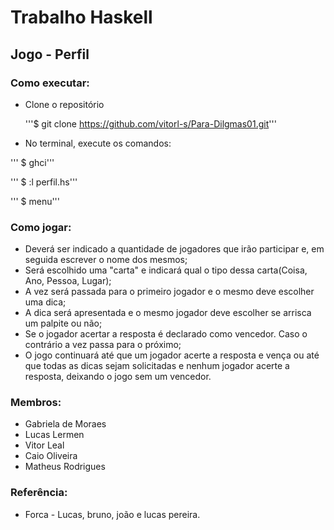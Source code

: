 # Trabalho Haskell
## Jogo - Perfil

###  Como executar:
  - Clone o repositório
  
    '''$ git clone https://github.com/vitorl-s/Para-Dilgmas01.git'''
     
  - No terminal, execute os comandos:
     
   ''' $ ghci'''
     
  '''  $ :l perfil.hs'''
     
   ''' $ menu'''
     
### Como jogar:
  - Deverá ser indicado a quantidade de jogadores que irão participar e, em seguida escrever o nome dos mesmos;
  - Será escolhido uma "carta" e indicará qual o tipo dessa carta(Coisa, Ano, Pessoa, Lugar);
  - A vez será passada para o primeiro jogador e o mesmo deve escolher uma dica;
  - A dica será apresentada e o mesmo jogador deve escolher se arrisca um palpite ou não;
  - Se o jogador acertar a resposta é declarado como vencedor. Caso o contrário a vez passa para o próximo;
  - O jogo continuará até que um jogador acerte a resposta e vença ou até que todas as dicas sejam solicitadas e nenhum jogador acerte a resposta, deixando o jogo sem um vencedor.
  
### Membros:
  - Gabriela de Moraes
  - Lucas Lermen
  - Vitor Leal
  - Caio Oliveira
  - Matheus Rodrigues

### Referência:
  - Forca - Lucas, bruno, joão e lucas pereira.
